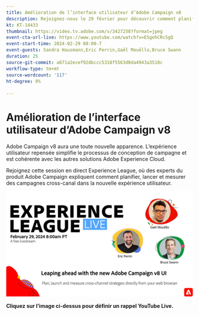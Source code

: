 ```yaml
---
title: Amélioration de l’interface utilisateur d’Adobe Campaign v8
description: Rejoignez-nous le 29 février pour découvrir comment planifier, lancer et mesurer des stratégies cross-canal à l’aide de la nouvelle interface utilisateur d’Adobe Campaign v8, y compris les fonctionnalités d’IA générique en version bêta.
kt: KT-14433
thumbnail: https://video.tv.adobe.com/v/3427258?format=jpeg
event-cta-url-live: https://www.youtube.com/watch?v=ESgehCRcSgQ
event-start-time: 2024-02-29 08:00-7
event-guests: Sandra Hausmann,Eric Perrin,Gaël Mouëllo,Bruce Swann
duration: 25
source-git-commit: a671a2ecef92dbccc5318f5563d0da4943a3510c
workflow-type: tm+mt
source-wordcount: '117'
ht-degree: 0%

---
```


# Amélioration de l’interface utilisateur d’Adobe Campaign v8

Adobe Campaign v8 aura une toute nouvelle apparence. L’expérience utilisateur repensée simplifie le processus de conception de campagne et est cohérente avec les autres solutions Adobe Experience Cloud.

Rejoignez cette session en direct Experience League, où des experts du produit Adobe Campaign expliquent comment planifier, lancer et mesurer des campagnes cross-canal dans la nouvelle expérience utilisateur.

[![ExL LIVE 29 février 2024](../assets/Feb29_2024_WebBanner.png)](https://www.youtube.com/watch?v=ESgehCRcSgQ)

**Cliquez sur l’image ci-dessus pour définir un rappel YouTube Live.**